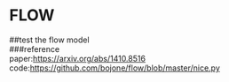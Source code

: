 # FLOW
##test the flow model<br>
###reference<br>
paper:https://arxiv.org/abs/1410.8516<br>
code:https://github.com/bojone/flow/blob/master/nice.py
